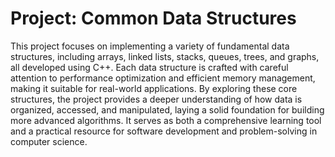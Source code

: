 # Project: Common Data Structures

This project focuses on implementing a variety of fundamental data structures, including arrays, linked lists, stacks, queues, trees, and graphs, all developed using C++. Each data structure is crafted with careful attention to performance optimization and efficient memory management, making it suitable for real-world applications. By exploring these core structures, the project provides a deeper understanding of how data is organized, accessed, and manipulated, laying a solid foundation for building more advanced algorithms. It serves as both a comprehensive learning tool and a practical resource for software development and problem-solving in computer science.




